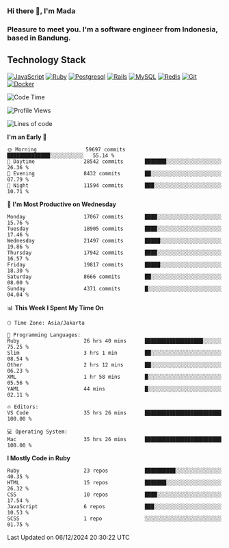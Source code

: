 ### Hi there 👋, I'm Mada
### Pleasure to meet you. I'm a software engineer from Indonesia, based in Bandung.

## Technology Stack

[![JavaScript](https://img.shields.io/badge/-JavaScript-%23F7DF1C?style=flat-square&logo=javascript&logoColor=000000&labelColor=%23F7DF1C&color=%23FFCE5A)](https://www.javascript.com/)
[![Ruby](https://img.shields.io/badge/Ruby-CC342D?style=flat-square&logo=ruby&logoColor=white)](https://www.ruby-lang.org/en/)
[![Postgresql](https://img.shields.io/badge/PostgreSQL-316192?style=flat-square&logo=postgresql&logoColor=ffffff)](https://www.postgresql.org/)
[![Rails](https://img.shields.io/badge/Ruby_on_Rails-CC0000?style=flat-square&logo=ruby-on-rails&logoColor=white)](https://rubyonrails.org/)
[![MySQL](https://img.shields.io/badge/-MySQL-4479A1?style=flat-square&logo=MySQL&logoColor=ffffff)](https://www.mysql.com/)
[![Redis](https://img.shields.io/badge/-Redis-DC382D?style=flat-square&logo=Redis&logoColor=ffffff)](https://redis.io/)
[![Git](https://img.shields.io/badge/-Git-%23F05032?style=flat-square&logo=git&logoColor=%23ffffff)](https://git-scm.com/)
[![Docker](https://img.shields.io/badge/-Docker-2496ED?style=flat-square&logo=docker&logoColor=ffffff)](https://www.docker.com/)
<!--
**madaarya/madaarya** is a ✨ _special_ ✨ repository because its `README.md` (this file) appears on your GitHub profile.

Here are some ideas to get you started:

- 🔭 I’m currently working on ...
- 🌱 I’m currently learning ...
- 👯 I’m looking to collaborate on ...
- 🤔 I’m looking for help with ...
- 💬 Ask me about ...
- 📫 How to reach me: ...
- 😄 Pronouns: ...
- ⚡ Fun fact: ...
-->
<!--START_SECTION:waka-->
![Code Time](http://img.shields.io/badge/Code%20Time-6%2C783%20hrs%2034%20mins-blue)

![Profile Views](http://img.shields.io/badge/Profile%20Views-0-blue)

![Lines of code](https://img.shields.io/badge/From%20Hello%20World%20I%27ve%20Written-46.0%20million%20lines%20of%20code-blue)

**I'm an Early 🐤** 

```text
🌞 Morning                59697 commits       ██████████████░░░░░░░░░░░   55.14 % 
🌆 Daytime                28542 commits       ███████░░░░░░░░░░░░░░░░░░   26.36 % 
🌃 Evening                8432 commits        ██░░░░░░░░░░░░░░░░░░░░░░░   07.79 % 
🌙 Night                  11594 commits       ███░░░░░░░░░░░░░░░░░░░░░░   10.71 % 
```
📅 **I'm Most Productive on Wednesday** 

```text
Monday                   17067 commits       ████░░░░░░░░░░░░░░░░░░░░░   15.76 % 
Tuesday                  18905 commits       ████░░░░░░░░░░░░░░░░░░░░░   17.46 % 
Wednesday                21497 commits       █████░░░░░░░░░░░░░░░░░░░░   19.86 % 
Thursday                 17942 commits       ████░░░░░░░░░░░░░░░░░░░░░   16.57 % 
Friday                   19817 commits       █████░░░░░░░░░░░░░░░░░░░░   18.30 % 
Saturday                 8666 commits        ██░░░░░░░░░░░░░░░░░░░░░░░   08.00 % 
Sunday                   4371 commits        █░░░░░░░░░░░░░░░░░░░░░░░░   04.04 % 
```


📊 **This Week I Spent My Time On** 

```text
🕑︎ Time Zone: Asia/Jakarta

💬 Programming Languages: 
Ruby                     26 hrs 40 mins      ███████████████████░░░░░░   75.25 % 
Slim                     3 hrs 1 min         ██░░░░░░░░░░░░░░░░░░░░░░░   08.54 % 
Other                    2 hrs 12 mins       ██░░░░░░░░░░░░░░░░░░░░░░░   06.23 % 
XML                      1 hr 58 mins        █░░░░░░░░░░░░░░░░░░░░░░░░   05.56 % 
YAML                     44 mins             █░░░░░░░░░░░░░░░░░░░░░░░░   02.11 % 

🔥 Editors: 
VS Code                  35 hrs 26 mins      █████████████████████████   100.00 % 

💻 Operating System: 
Mac                      35 hrs 26 mins      █████████████████████████   100.00 % 
```

**I Mostly Code in Ruby** 

```text
Ruby                     23 repos            ██████████░░░░░░░░░░░░░░░   40.35 % 
HTML                     15 repos            ███████░░░░░░░░░░░░░░░░░░   26.32 % 
CSS                      10 repos            ████░░░░░░░░░░░░░░░░░░░░░   17.54 % 
JavaScript               6 repos             ███░░░░░░░░░░░░░░░░░░░░░░   10.53 % 
SCSS                     1 repo              ░░░░░░░░░░░░░░░░░░░░░░░░░   01.75 % 
```




 Last Updated on 06/12/2024 20:30:22 UTC
<!--END_SECTION:waka-->
